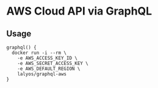# AWS Cloud API via GraphQL 

## Usage

```
graphql() { 
  docker run -i --rm \
    -e AWS_ACCESS_KEY_ID \
    -e AWS_SECRET_ACCESS_KEY \
    -e AWS_DEFAULT_REGION \
    lalyos/graphql-aws 
}
```
